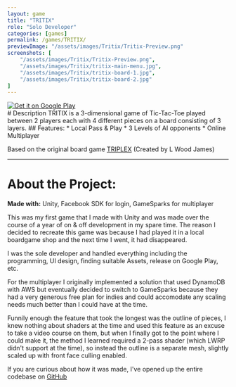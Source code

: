 ```yaml
---
layout: game
title: "TRITIX"
role: "Solo Developer"
categories: [games]
permalink: /games/TRITIX/
previewImage: "/assets/images/Tritix/Tritix-Preview.png"
screenshots: [
    "/assets/images/Tritix/Tritix-Preview.png",
    "/assets/images/Tritix/tritix-main-menu.jpg",
    "/assets/images/Tritix/tritix-board-1.jpg",
    "/assets/images/Tritix/tritix-board-2.jpg"
]
---
```

<div class="google-play-badge__container">
    <a href='https://play.google.com/store/apps/details?id=com.jello.triplex&pcampaignid=pcampaignidMKT-Other-global-all-co-prtnr-py-PartBadge-Mar2515-1'>
        <img alt='Get it on Google Play' class="google-play-badge" src='https://play.google.com/intl/en_us/badges/static/images/badges/en_badge_web_generic.png'/>
    </a>
</div>
# Description
TRITIX is a 3-dimensional game of Tic-Tac-Toe played between 2 players each with 4 different pieces on a board consisting of 3 layers.
## Features:
* Local Pass & Play
* 3 Levels of AI opponents
* Online Multiplayer

Based on the original board game [TRIPLEX](https://triplexthe3dboardgame.com/) (Created by L Wood James)

---
# About the Project:
**Made with:** Unity, Facebook SDK for login, GameSparks for multiplayer

This was my first game that I made with Unity and was made over the course of a year of on & off development in my spare time. The reason I decided to recreate this game was because I had played it in a local boardgame shop and the next time I went, it had disappeared.

I was the sole developer and handled everything including the programming, UI design, finding suitable Assets, release on Google Play, etc.

For the multiplayer I originally implemented a solution that used DynamoDB with AWS but eventually decided to switch to GameSparks because they had a very generous free plan for indies and could accomodate any scaling needs much better than I could have at the time.

Funnily enough the feature that took the longest was the outline of pieces, I knew nothing about shaders at the time and used this feature as an excuse to take a video course on them, but when I finally got to the point where I could make it, the method I learned required a 2-pass shader (which LWRP didn't support at the time), so instead the outline is a separate mesh, slightly scaled up with front face culling enabled.

If you are curious about how it was made, I've opened up the entire codebase on [GitHub](https://github.com/jaideng123/TRITIX)
